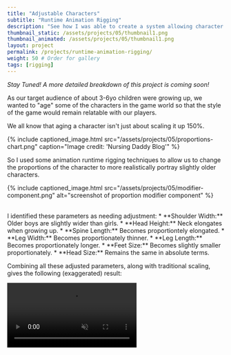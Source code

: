 ```yaml
---
title: "Adjustable Characters"
subtitle: "Runtime Animation Rigging"
description: "See how I was able to create a system allowing character proportions to change at runtime."
thumbnail_static: /assets/projects/05/thumbnail1.png
thumbnail_animated: /assets/projects/05/thumbnail1.png
layout: project
permalink: /projects/runtime-animation-rigging/
weight: 50 # Order for gallery
tags: [rigging]
---
```


*Stay Tuned! A more detailed breakdown of this project is coming soon!*

As our target audience of about 3-6yo children were growing up, we wanted to "age" some of the characters in the game world so that the style of the game would remain relatable with our players.

We all know that aging a character isn't just about scaling it up 150%.

{% include captioned_image.html src="/assets/projects/05/proportions-chart.png" caption="Image credit: 'Nursing Daddy Blog'" %}

So I used some animation runtime rigging techniques to allow us to change the proportions of the character to more realistically portray slightly older characters.

{% include captioned_image.html src="/assets/projects/05/modifier-component.png" alt="screenshot of proportion modifier component" %}

<br>
I identified these parameters as needing adjustment:
* **Shoulder Width:** Older boys are slightly wider than girls.
* **Head Height:** Neck elongates when growing up.
* **Spine Length:** Becomes proportiontely elongated.
* **Leg Width:** Becomes proportionately thinner.
* **Leg Length:** Becomes proportionately longer.
* **Feet Size:** Becomes slightly smaller proportionately.
* **Head Size:** Remains the same in absolute terms.

Combining all these adjusted parameters, along with traditional scaling, gives the following (exaggerated) result:

<div class="video-wrapper">
  <video autoplay loop muted playsinline>
    <source src="/assets/projects/05/aging-demo.mp4" type="video/mp4">
  </video>
</div>

